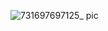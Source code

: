 
![731697697125_ pic](https://github.com/Ftray/Ftray.github.io/assets/147336815/3ab2f241-27be-42d8-8f3d-30a96080f26f)
